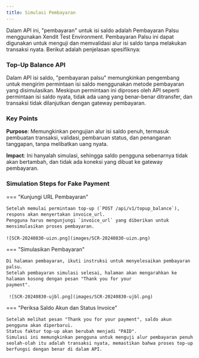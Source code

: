 ```yaml
---
title: Simulasi Pembayaran
---
```


Dalam API ini, "pembayaran" untuk isi saldo adalah Pembayaran Palsu menggunakan Xendit Test Environment. Pembayaran
Palsu ini dapat digunakan untuk menguji dan memvalidasi alur isi saldo tanpa melakukan transaksi nyata. Berikut adalah
penjelasan spesifiknya:

### Top-Up Balance API

Dalam API isi saldo, "pembayaran palsu" memungkinkan pengembang untuk mengirim permintaan isi saldo menggunakan metode
pembayaran yang disimulasikan. Meskipun permintaan ini diproses oleh API seperti permintaan isi saldo nyata, tidak ada
uang yang benar-benar ditransfer, dan transaksi tidak dilanjutkan dengan gateway pembayaran.

### Key Points

**Purpose**: Memungkinkan pengujian alur isi saldo penuh, termasuk pembuatan transaksi, validasi, pembaruan status, dan
penanganan tanggapan, tanpa melibatkan uang nyata.

**Impact**: Ini hanyalah simulasi, sehingga saldo pengguna sebenarnya tidak akan bertambah, dan tidak ada koneksi yang
dibuat ke gateway pembayaran.

### Simulation Steps for Fake Payment

=== "Kunjungi URL Pembayaran"

    Setelah memulai permintaan top-up (`POST /api/v1/topup_balance`), respons akan menyertakan invoice_url.
    Pengguna harus mengunjungi `invoice_url` yang diberikan untuk mensimulasikan proses pembayaran.

    ![SCR-20240830-uizn.png](images/SCR-20240830-uizn.png)

=== "Simulasikan Pembayaran"

    Di halaman pembayaran, ikuti instruksi untuk menyelesaikan pembayaran palsu.
    Setelah pembayaran simulasi selesai, halaman akan mengarahkan ke halaman kosong dengan pesan "Thank you for your
    payment".

     ![SCR-20240830-ujbl.png](images/SCR-20240830-ujbl.png)

=== "Periksa Saldo Akun dan Status Invoice"

    Setelah melihat pesan "Thank you for your payment", saldo akun pengguna akan diperbarui.
    Status faktur top-up akan berubah menjadi "PAID".
    Simulasi ini memungkinkan pengguna untuk menguji alur pembayaran penuh seolah-olah itu adalah transaksi nyata, memastikan bahwa proses top-up berfungsi dengan benar di dalam API.
